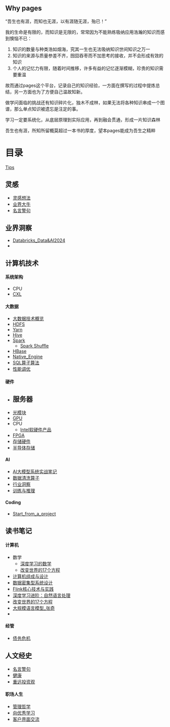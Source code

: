 ## Why pages
“吾生也有涯，而知也无涯，以有涯随无涯，殆已！”

我的生命是有限的，而知识是无限的，常常因为不能熟练吸纳应用浩瀚的知识而感到懊恼不已：
1. 知识的数量与种类浩如烟海，究其一生也无法吸纳知识世间知识之万一
2. 知识的来源与质量参差不齐，囫囵吞枣而不加思考的接收，并不会形成有效的知识
3. 个人的记忆力有限，随着时间推移，许多有益的记忆逐渐模糊，珍贵的知识需要重温

故而通过pages这个平台，记录自己的知识经验，一方面在撰写的过程中提炼总结，另一方面也为了方便自己温故知新。

做学问面临的挑战还有知识碎片化，独木不成林，如果无法将各种知识串成一个图谱，那么单点知识被遗忘是注定的事。

学习一定要系统化，从底层原理到实际应用，再到融会贯通，形成一片知识森林

吾生也有涯，所知所留概莫超过一本书的厚度，望本pages能成为吾生之精粹

# 目录

[Tips](Tips.md)

## 灵感
- [灵感想法](灵感想法.md)
- [业界大牛](业界大牛.md)
- [名言警句](人文经史/名言警句.md)

## 业界洞察

- [Databricks_Data&AI2024](业界洞察/Databricks_Data&AI2024.md)
- 


## 计算机技术
#### 系统架构
- CPU
- [CXL](计算机技术/硬件/CXL.md)

#### 大数据
- [大数据技术概览](计算机技术/大数据/大数据技术概览.md)
- [HDFS](计算机技术/大数据/HDFS.md)
- [Yarn](计算机技术/大数据/Yarn.md)
- [Hive](计算机技术/大数据/Hive.md)
- [Spark](计算机技术/大数据/Spark.md)
	- [Spark Shuffle](计算机技术/大数据/Spark%20Shuffle.md)
- [HBase](计算机技术/大数据/HBase.md)
- [Native_Engine](计算机技术/大数据/Native_Engine.md)
- [SQL算子算法](计算机技术/大数据/SQL算子算法.md)
- [性能调优](计算机技术/大数据/性能调优.md)

#### 硬件
- 服务器
	- 
- [光模块](计算机技术/硬件/光模块.md)
- [GPU](计算机技术/硬件/GPU.md)
- CPU
	- [Intel软硬件产品](计算机技术/硬件/CPU/Intel软硬件产品.md)
- [FPGA](计算机技术/硬件/FPGA.md)
- [存储硬件](计算机技术/硬件/存储硬件.md)
- [半导体存储](计算机技术/硬件/半导体存储.md)

#### AI
- [AI大模型系统实战笔记](计算机技术/AI/AI大模型系统实战/AI大模型系统实战笔记.md)
- [数据清洗算子](计算机技术/AI/Data4AI/数据清洗算子.md)
- [行业洞察](计算机技术/AI/行业洞察.md)
- [训练与推理](计算机技术/AI/训练与推理.md)

#### Coding
- [Start_from_a_project](计算机技术/Coding/Start_from_a_project.md)

## 读书笔记
#### 计算机

- 数学
	- [深度学习的数学](pages/读书笔记/深度学习的数学.md)
	- [改变世界的17个方程](读书笔记/改变世界的17个方程.md)
- [计算机组成与设计](读书笔记/计算机组成与设计.md)
- [数据密集型系统设计](读书笔记/数据密集型系统设计.md)
- [Flink核心技术与实践](读书笔记/Flink核心技术与实践.md)
- [深度学习进阶：自然语言处理](读书笔记/深度学习进阶：自然语言处理.md)
- [改变世界的17个方程](读书笔记/改变世界的17个方程.md)
- [大规模语言模型_张奇](读书笔记/大规模语言模型_张奇.md)
- 

#### 经管
- [债务危机](读书笔记/债务危机.md)

## 人文经史
- [名言警句](人文经史/名言警句.md)
- [健康](人文经史/健康.md)
- [重远投资观](人文经史/重远投资观.md)

#### 职场人生
- [管理哲学](人文经史/职场人生/管理哲学.md)
- [向优秀学习](人文经史/职场人生/向优秀学习.md)
- [客户界面交流](人文经史/职场人生/客户界面交流.md)

